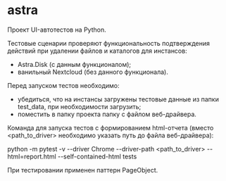 # astra
Проект UI-автотестов на Python.

Тестовые сценарии проверяют функциональность подтверждения действий при удалении файлов и каталогов для инстансов:
- Astra.Disk (с данным функционалом);
- ванильный Nextcloud (без данного функционала).

Перед запуском тестов необходимо:
- убедиться, что на инстансы загружены тестовые данные из папки test_data, при необходимости загрузить;
- поместить в папку проекта папку с файлом веб-драйвера.

Команда для запуска тестов с формированием html-отчета (вместо <path_to_driver> необходимо указать путь до файла веб-драйвера):

python -m pytest -v --driver Chrome --driver-path <path_to_driver> --html=report.html --self-contained-html tests

При тестировании применен паттерн PageObject.
